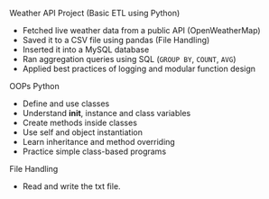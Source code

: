 Weather API Project (Basic ETL using Python)
- Fetched live weather data from a public API (OpenWeatherMap)
- Saved it to a CSV file using pandas (File Handling)
- Inserted it into a MySQL database
- Ran aggregation queries using SQL (`GROUP BY`, `COUNT`, `AVG`)
- Applied best practices of logging and modular function design

OOPs Python
- Define and use classes
- Understand __init__, instance and class variables
- Create methods inside classes
- Use self and object instantiation
- Learn inheritance and method overriding
- Practice simple class-based programs

File Handling
- Read and write the txt file.
